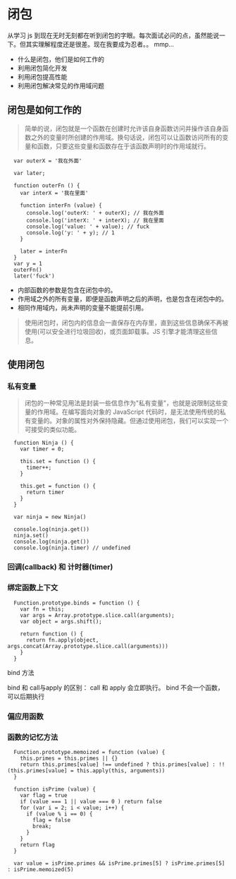 #  闭包

  从学习 js 到现在无时无刻都在听到闭包的字眼。每次面试必问的点，虽然能说一下。但其实理解程度还是很差。现在我要成为忍者。。 mmp...

 - 什么是闭包，他们是如何工作的
 - 利用闭包简化开发
 - 利用闭包提高性能
 - 利用闭包解决常见的作用域问题



## 闭包是如何工作的

  > 简单的说，闭包就是一个函数在创建时允许该自身函数访问并操作该自身函数之外的变量时所创建的作用域。换句话说，闭包可以让函数访问所有的变量和函数，只要这些变量和函数存在于该函数声明时的作用域就行。

  ```
    var outerX = '我在外面'

    var later;

    function outerFn () {
      var interX = '我在里面'

      function interFn (value) {
        console.log('outerX: ' + outerX); // 我在外面
        console.log('interX: ' + interX); // 我在里面
        console.log('value: ' + value); // fuck
        console.log('y: ' + y); // 1
      }

      later = interFn
    }
    var y = 1
    outerFn()
    later('fuck')
  ```

   - 内部函数的参数是包含在闭包中的。
   - 作用域之外的所有变量，即便是函数声明之后的声明，也是包含在闭包中的。
   - 相同作用域内，尚未声明的变量不能提前引用。

   > 使用闭包时，闭包内的信息会一直保存在内存里，直到这些信息确保不再被使用(可以安全进行垃圾回收)，或页面卸载事。JS 引擎才能清理这些信息。

## 使用闭包

### 私有变量

  > 闭包的一种常见用法是封装一些信息作为"私有变量"，也就是说限制这些变量的作用域。在编写面向对象的 JavaScript 代码时，是无法使用传统的私有变量的。对象的属性对外保持隐藏。但通过使用闭包，我们可以实现一个可接受的类似功能。

  ```
    function Ninja () {
      var timer = 0;

      this.set = function () {
        timer++;
      }

      this.get = function () {
        return timer
      }
    }

    var ninja = new Ninja()

    console.log(ninja.get())
    ninja.set()
    console.log(ninja.get())
    console.log(ninja.timer) // undefined
  ```

### 回调(callback) 和 计时器(timer)

### 绑定函数上下文

  ```
    Function.prototype.binds = function () {
      var fn = this;
      var args = Array.prototype.slice.call(arguments);
      var object = args.shift();

      return function () {
        return fn.apply(object, args.concat(Array.prototype.slice.call(arguments)))
      }
    }
  ```
  bind 方法


  bind 和 call与apply 的区别： call 和 apply 会立即执行。 bind 不会一个函数，可以后期执行

### 偏应用函数



### 函数的记忆方法

```
  Function.prototype.memoized = function (value) {
    this.primes = this.primes || {}
    return this.primes[value] !== undefined ? this.primes[value] : !!(this.primes[value] = this.apply(this, arguments))
  }

  function isPrime (value) {
    var flag = true
    if (value === 1 || value === 0 ) return false
    for (var i = 2; i < value; i++) {
      if (value % i == 0) {
        flag = false
        break;
      }
    }
    return flag
  }

  var value = isPrime.primes && isPrime.primes[5] ? isPrime.primes[5] : isPrime.memoized(5)
```
